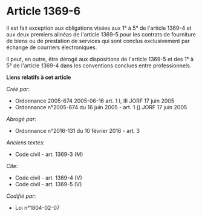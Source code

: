 # Article 1369-6

Il est fait exception aux obligations visées aux 1° à 5° de l'article 1369-4 et aux deux premiers alinéas de l'article 1369-5
pour les contrats de fourniture de biens ou de prestation de services qui sont conclus exclusivement par échange de courriers
électroniques. 

Il peut, en outre, être dérogé aux dispositions de l'article 1369-5 et des 1° à 5° de l'article 1369-4 dans les conventions
conclues entre professionnels.

**Liens relatifs à cet article**

_Créé par_:

  - Ordonnance 2005-674 2005-06-16 art. 1 I, III JORF 17 juin 2005
  - Ordonnance n°2005-674 du 16 juin 2005 - art. 1 () JORF 17 juin 2005

_Abrogé par_:

  - Ordonnance n°2016-131 du 10 février 2016 - art. 3

_Anciens textes_:

  - Code civil - art. 1369-3 (M)

_Cite_:

  - Code civil - art. 1369-4 (V)
  - Code civil - art. 1369-5 (V)

_Codifié par_:

  - Loi n°1804-02-07
